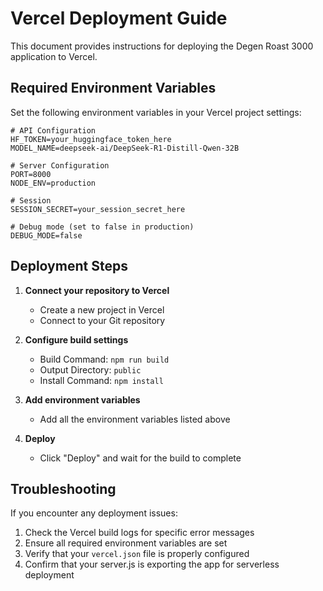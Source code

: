 # Vercel Deployment Guide

This document provides instructions for deploying the Degen Roast 3000 application to Vercel.

## Required Environment Variables

Set the following environment variables in your Vercel project settings:

```
# API Configuration
HF_TOKEN=your_huggingface_token_here
MODEL_NAME=deepseek-ai/DeepSeek-R1-Distill-Qwen-32B

# Server Configuration
PORT=8000
NODE_ENV=production

# Session
SESSION_SECRET=your_session_secret_here

# Debug mode (set to false in production)
DEBUG_MODE=false
```

## Deployment Steps

1. **Connect your repository to Vercel**
   - Create a new project in Vercel
   - Connect to your Git repository
   
2. **Configure build settings**
   - Build Command: `npm run build`
   - Output Directory: `public`
   - Install Command: `npm install`

3. **Add environment variables**
   - Add all the environment variables listed above
   
4. **Deploy**
   - Click "Deploy" and wait for the build to complete

## Troubleshooting

If you encounter any deployment issues:

1. Check the Vercel build logs for specific error messages
2. Ensure all required environment variables are set
3. Verify that your `vercel.json` file is properly configured
4. Confirm that your server.js is exporting the app for serverless deployment 